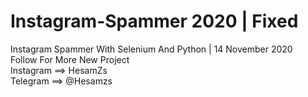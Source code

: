 # Instagram-Spammer 2020 | Fixed
Instagram Spammer With Selenium And Python | 14 November 2020                                                                                                                                       
Follow For More New Project                                                                                                                                                                                       
Instagram ==> HesamZs                                                                                                                                                                                                                                
Telegram ==> @Hesamzs                                                                                                                                                                                       

